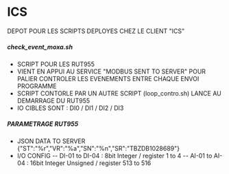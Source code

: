 # ICS
DEPOT POUR LES SCRIPTS DEPLOYES CHEZ LE CLIENT "ICS"

##### check_event_moxa.sh
- SCRIPT POUR LES RUT955
- VIENT EN APPUI AU SERVICE "MODBUS SENT TO SERVER" POUR PALIER CONTROLER LES EVENEMENTS ENTRE CHAQUE ENVOI PROGRAMME
- SCRIPT CONTORLE PAR UN AUTRE SCRIPT (loop_contro.sh) LANCE AU DEMARRAGE DU RUT955
- IO CIBLES SONT : DI0 / DI1 / DI2 / DI3

##### PARAMETRAGE RUT955
- JSON DATA TO SERVER
{"ST":"%r","VR":"%a","SN":"%n","SR":"TBZDB1028689"}
- I/O CONFIG
-- DI-01 to DI-04 : 8bit Integer / register 1 to 4
-- AI-01 to AI-04 : 16bit Integer Unsigned / register 513 to 516
